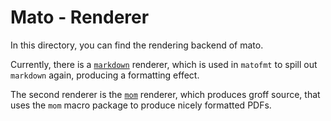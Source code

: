 # Mato - Renderer

In this directory, you can find the rendering backend of mato.

Currently, there is a [`markdown`](markdown.rs) renderer, which is used in 
`matofmt` to spill out `markdown` again, producing a formatting 
effect.

The second renderer is the [`mom`](groff/mom.rs) renderer,
which produces groff source, that uses the `mom` macro
package to produce nicely formatted PDFs.